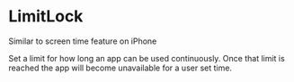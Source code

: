 # LimitLock

Similar to screen time feature on iPhone

Set a limit for how long an app can be used continuously. Once that limit is reached the app will become unavailable for a user set time.
